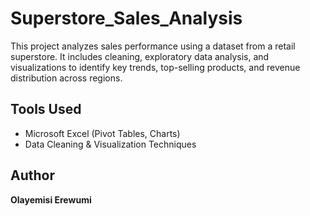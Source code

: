 # Superstore_Sales_Analysis
This project analyzes sales performance using a dataset from a retail superstore. It includes cleaning, exploratory data analysis, and visualizations to identify key trends, top-selling products, and revenue distribution across regions.

## Tools Used
- Microsoft Excel (Pivot Tables, Charts)
- Data Cleaning & Visualization Techniques

## Author
**Olayemisi Erewumi**
